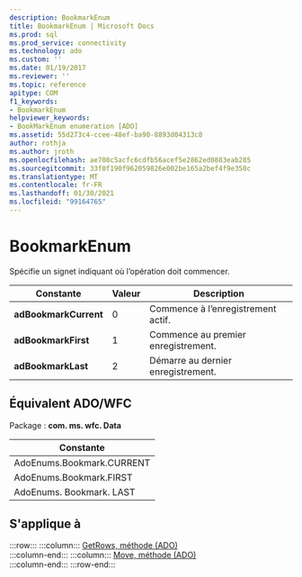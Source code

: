 ```yaml
---
description: BookmarkEnum
title: BookmarkEnum | Microsoft Docs
ms.prod: sql
ms.prod_service: connectivity
ms.technology: ado
ms.custom: ''
ms.date: 01/19/2017
ms.reviewer: ''
ms.topic: reference
apitype: COM
f1_keywords:
- BookmarkEnum
helpviewer_keywords:
- BookMarkEnum enumeration [ADO]
ms.assetid: 55d273c4-ccee-48ef-ba90-8893d04313c8
author: rothja
ms.author: jroth
ms.openlocfilehash: ae708c5acfc6cdfb56acef5e2862ed0883eab285
ms.sourcegitcommit: 33f0f190f962059826e002be165a2bef4f9e350c
ms.translationtype: MT
ms.contentlocale: fr-FR
ms.lasthandoff: 01/30/2021
ms.locfileid: "99164765"
---
```

# <a name="bookmarkenum"></a>BookmarkEnum
Spécifie un signet indiquant où l’opération doit commencer.  
  
|Constante|Valeur|Description|  
|--------------|-----------|-----------------|  
|**adBookmarkCurrent**|0|Commence à l’enregistrement actif.|  
|**adBookmarkFirst**|1|Commence au premier enregistrement.|  
|**adBookmarkLast**|2|Démarre au dernier enregistrement.|  
  
## <a name="adowfc-equivalent"></a>Équivalent ADO/WFC  
 Package : **com. ms. wfc. Data**  
  
|Constante|  
|--------------|  
|AdoEnums.Bookmark.CURRENT|  
|AdoEnums.Bookmark.FIRST|  
|AdoEnums. Bookmark. LAST|  
  
## <a name="applies-to"></a>S'applique à  

:::row:::
    :::column:::
        [GetRows, méthode (ADO)](./getrows-method-ado.md)  
    :::column-end:::
    :::column:::
        [Move, méthode (ADO)](./move-method-ado.md)  
    :::column-end:::
:::row-end:::